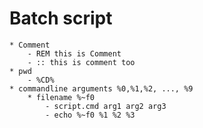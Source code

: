 # Batch script 
    * Comment
        - REM this is Comment
        - :: this is comment too
    * pwd
        - %CD%
    * commandline arguments %0,%1,%2, ..., %9
        * filename %~f0
            - script.cmd arg1 arg2 arg3
            - echo %~f0 %1 %2 %3
